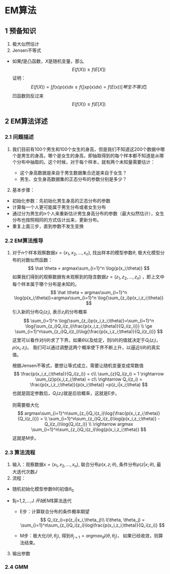 # EM算法

## 1 预备知识

1. 极大似然估计
2. Jensen不等式

* 如果$f$是凸函数，$X$是随机变量，那么
  $$
  E(f(X))\ge f(E[X])
  $$
  证明：
  $$
  E(f(X))=\int f(x)p(x)dx\ge f(\int xp(x)dx)=f(E(x))[琴生不等式]
  $$
  凹函数则反过来
  $$
  E(f(X))\le f(E[X])
  $$
  

## 2 EM算法详述

### 2.1 问题描述

1. 我们目前有100个男生和100个女生的身高，但是我们不知道这200个数据中哪个是男生的身高，哪个是女生的身高，即抽取得到的每个样本都不知道是从哪个分布中抽取的。这个时候，对于每个样本，就有两个未知量需要估计：
   * 这个身高数据是来自于男生数据集合还是来自于女生？
   * 男生、女生身高数据集的正态分布的参数分别是多少？

2. 基本步骤：

* 初始化参数：先初始化男生身高的正态分布的参数
* 计算每一个人更可能属于男生分布或者女生分布
* 通过分为男生的n个人来重新估计男生身高分布的参数（最大似然估计），女生分布也按照相同的方式估计出来，更新分布。
* 重复上面三步，直到参数不发生变换

### 2.2 EM算法推导

1. 对于$n$个样本观察数据$x=(x_1, x_2,...,x_n)$, 找出样本的模型参数$\theta$, 极大化模型分布的对数似然函数：
   $$
   \hat \theta = argmax\sum_{i=1}^n \log{p(x_i;\theta)}
   $$
   如果我们得到的观察数据有未观察到的隐含数据$z=(z_1,z_2,...,z_n)$ ，即上文中每个样本属于哪个分布是未知的。
   $$
   \hat \theta = argmax\sum_{i=1}^n \log{p(x_i;\theta)}=argmax\sum_{i=1}^n \log{\sum_{z_i}p(x_i,z_i;\theta)}
   $$
   引入新的分布$Q_i(z_i)$, 表示$z_i$的分布概率
   $$
   \sum_{i=1}^n \log{\sum_{z_i}p(x_i,z_i;\theta)}=\sum_{i=1}^n \log{\sum_{z_i}Q_i(z_i)\frac{p(x_i,z_i;\theta)}{Q_i(z_i)}}
   \\ \ge \sum_{i=1}^n\sum_{z_i}Q_i(z_i)\log{\frac{p(x_i,z_i;\theta)}{Q_i(z_i)}}
   $$
   这里可以看作对$l(\theta)$求了下界。如果$\theta$以及给定，则$l(\theta)$的值就决定于$Q_i(z_i)，p(x_i,z_i)$。 我们可以通过调整这两个概率使下界不断上升，以逼近$l(\theta)$的真实值。

   根据Jensen不等式，要想让等式成立，需要让随机变量变成常数值
   $$
   \frac{p(x_i,z_i;\theta)}{Q_i(z_i)} = c\\
   \sum_{z}Q_i(z_i) = 1 \rightarrow \sum_{z}p(x_i,z_i;\theta) = c\\
   \rightarrow Q_i(z_i) = \frac{p(x_i,z_i;\theta)}{p(x_i;\theta)} 
   =p(z_i|x_i;\theta)
   $$
   也就是固定参数后，$Q_i(z_i)$就是后验概率，这就是E步。

   则需要极大化
   $$
   argmax\sum_{i=1}^n\sum_{z_i}Q_i(z_i)\log{\frac{p(x_i,z_i;\theta)}{Q_i(z_i)}} = \\ \sum_{i=1}^n\sum_{z_i}Q_i(z_i)\log{p(x_i,z_i;\theta)} -Q_i(z_i)\log{Q_i(z_i)}
   \\ \rightarrow argmax \sum_{i=1}^n\sum_{z_i}Q_i(z_i)\log{p(x_i,z_i;\theta)}
   $$
   这就是M步。

### 2.3 算法流程

1. 输入：观察数据$x = (x_1,x_2,...,x_n)$, 联合分布$p(x,z;\theta)$, 条件分布$p(z|x;\theta)$, 最大迭代次数$J$
2. 流程：

* 随机初始化模型参数θ的初值$\theta_0$

* $j=1,2,...,J $开始$EM$算法迭代

  * E步：计算联合分布的条件概率期望
    $$
    Q_i(z_i)=p(z_i|x_i,\theta_j)\\
    l(\theta, \theta_j) = \sum_{i=1}^n\sum_{z_i}Q_i(z_i)\log\frac{p(x_i,z_i;\theta)}{Q_i(z_i)}
    $$

  * M步：极大化$l(\theta, \theta_j)$, 得到$\theta_{j+1}=argmax_\theta l(\theta,\theta_j)$， 如果已经收敛，则算法结束。

3. 输出参数

### 2.4 GMM